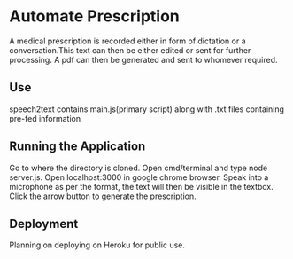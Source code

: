 # Automate Prescription

A medical prescription is recorded either in form of dictation or a conversation.This text can then be either edited or sent for further processing.
A pdf can then be generated and sent to whomever required.

## Use

speech2text contains main.js(primary script) along with .txt files containing pre-fed information

## Running the Application

Go to where the directory is cloned. Open cmd/terminal and type node server.js.
Open localhost:3000 in google chrome browser.
Speak into a microphone as per the format, the text will then be visible in the textbox. Click the arrow button to generate the prescription.

## Deployment

Planning on deploying on Heroku for public use.




